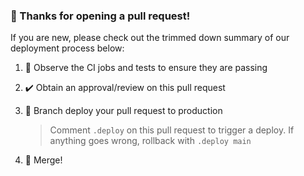 ### 👋 Thanks for opening a pull request!

If you are new, please check out the trimmed down summary of our deployment process below:

1. 👀 Observe the CI jobs and tests to ensure they are passing
1. ✔️ Obtain an approval/review on this pull request
1. 🚀 Branch deploy your pull request to production

    > Comment `.deploy` on this pull request to trigger a deploy. If anything goes wrong, rollback with `.deploy main`

1. 🎉 Merge!